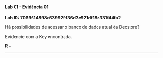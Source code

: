 
#### Lab 01 - Evidência 01

**Lab ID: 7069614898e639929f36d3c921df18c331f44fa2**


Há possibilidades de acessar o banco de dados atual da Decstore?

Evidencie com a Key encontrada.

**R -**

---
